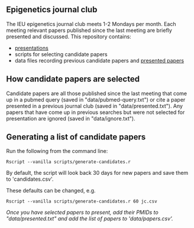 ## Epigenetics journal club

The IEU epigenetics journal club meets 1-2 Mondays per month.
Each meeting relevant papers published since the last meeting are
briefly presented and discussed. This repository contains:
- [presentations](https://mrcieu.github.io/epigenetics-journal-club/)
- scripts for selecting candidate papers
- data files recording previous candidate papers and [presented papers](https://github.com/MRCIEU/epigenetics-journal-club/blob/main/data/papers.csv)

## How candidate papers are selected 

Candidate papers are all those published since the last meeting
that come up in a pubmed query (saved in "data/pubmed-query.txt")
or cite a paper presented in a
previous journal club (saved in "data/presented.txt"). Any papers
that have come up in previous searches but were not selected for
presentation are ignored (saved in "data/ignore.txt").

## Generating a list of candidate papers 

Run the following from the command line:

  ```
  Rscript --vanilla scripts/generate-candidates.r
  ```

By default, the script will look back 30 days for new papers
and save them to 'candidates.csv'.

These defaults can be changed, e.g.
  ```
  Rscript --vanilla scripts/generate-candidates.r 60 jc.csv
  ```

*Once you have selected papers to present, add their PMIDs to "data/presented.txt"
and add the list of papers to 'data/papers.csv'.*


